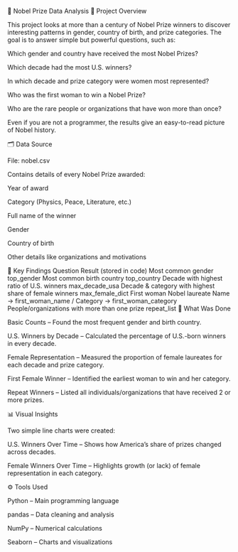 🏅 Nobel Prize Data Analysis
📌 Project Overview

This project looks at more than a century of Nobel Prize winners to discover interesting patterns in gender, country of birth, and prize categories.
The goal is to answer simple but powerful questions, such as:

Which gender and country have received the most Nobel Prizes?

Which decade had the most U.S. winners?

In which decade and prize category were women most represented?

Who was the first woman to win a Nobel Prize?

Who are the rare people or organizations that have won more than once?

Even if you are not a programmer, the results give an easy-to-read picture of Nobel history.

🗂️ Data Source

File: nobel.csv

Contains details of every Nobel Prize awarded:

Year of award

Category (Physics, Peace, Literature, etc.)

Full name of the winner

Gender

Country of birth

Other details like organizations and motivations

🔑 Key Findings
Question	Result (stored in code)
Most common gender	top_gender
Most common birth country	top_country
Decade with highest ratio of U.S. winners	max_decade_usa
Decade & category with highest share of female winners	max_female_dict
First woman Nobel laureate	Name → first_woman_name / Category → first_woman_category
People/organizations with more than one prize	repeat_list
🧮 What Was Done

Basic Counts – Found the most frequent gender and birth country.

U.S. Winners by Decade – Calculated the percentage of U.S.-born winners in every decade.

Female Representation – Measured the proportion of female laureates for each decade and prize category.

First Female Winner – Identified the earliest woman to win and her category.

Repeat Winners – Listed all individuals/organizations that have received 2 or more prizes.

📊 Visual Insights

Two simple line charts were created:

U.S. Winners Over Time – Shows how America’s share of prizes changed across decades.

Female Winners Over Time – Highlights growth (or lack) of female representation in each category.

⚙️ Tools Used

Python – Main programming language

pandas – Data cleaning and analysis

NumPy – Numerical calculations

Seaborn – Charts and visualizations

